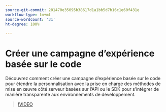 ```yaml
---
source-git-commit: 201470e35095b38617d1a1bb5d7b16c1e60f431e
workflow-type: tm+mt
source-wordcount: '31'
ht-degree: 100%

---
```

# Créer une campagne d’expérience basée sur le code

Découvrez comment créer une campagne d’expérience basée sur le code pour étendre la personnalisation avec la prise en charge des méthodes de mise en œuvre côté serveur basées sur l’API ou le SDK pour s’intégrer de manière transparente aux environnements de développement.

>[!VIDEO](https://video.tv.adobe.com/v/3449455/?learn=on&captions=fre_fr)
